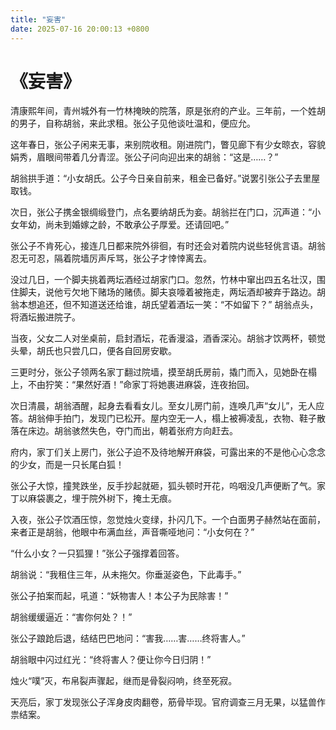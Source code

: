 ```yaml
---
title: "妄害"
date: 2025-07-16 20:00:13 +0800
---
```


# 《妄害》

清康熙年间，青州城外有一竹林掩映的院落，原是张府的产业。三年前，一个姓胡的男子，自称胡翁，来此求租。张公子见他谈吐温和，便应允。

这年春日，张公子闲来无事，来别院收租。刚进院门，瞥见廊下有少女晾衣，容貌娟秀，眉眼间带着几分青涩。张公子问向迎出来的胡翁：“这是……？”

胡翁拱手道：“小女胡氏。公子今日亲自前来，租金已备好。”说罢引张公子去里屋取钱。

次日，张公子携金银绸缎登门，点名要纳胡氏为妾。胡翁拦在门口，沉声道：“小女年幼，尚未到婚嫁之龄，不敢承公子厚爱。还请回吧。”

张公子不肯死心，接连几日都来院外徘徊，有时还会对着院内说些轻佻言语。胡翁忍无可忍，隔着院墙厉声斥骂，张公子才悻悻离去。

没过几日，一个脚夫挑着两坛酒经过胡家门口。忽然，竹林中窜出四五名壮汉，围住脚夫，说他亏欠地下赌场的赌债。脚夫哀嚎着被拖走，两坛酒却被弃于路边。胡翁本想追还，但不知道送还给谁，胡氏望着酒坛一笑：“不如留下？” 胡翁点头，将酒坛搬进院子。

当夜，父女二人对坐桌前，启封酒坛，花香漫溢，酒香深沁。胡翁才饮两杯，顿觉头晕，胡氏也只尝几口，便各自回房安歇。

三更时分，张公子领两名家丁翻过院墙，摸至胡氏房前，撬门而入，见她卧在榻上，不由狞笑：“果然好酒！”命家丁将她裹进麻袋，连夜抬回。

次日清晨，胡翁酒醒，起身去看看女儿。至女儿房门前，连唤几声“女儿”，无人应答。胡翁伸手拍门，发现门已松开。屋内空无一人，榻上被褥凌乱，衣物、鞋子散落在床边。胡翁骇然失色，夺门而出，朝着张府方向赶去。

府内，家丁们关上房门，张公子迫不及待地解开麻袋，可露出来的不是他心心念念的少女，而是一只长尾白狐！

张公子大惊，撞凳跌坐，反手抄起就砸，狐头顿时开花，呜咽没几声便断了气。家丁以麻袋裹之，埋于院外树下，掩土无痕。

入夜，张公子饮酒压惊，忽觉烛火变绿，扑闪几下。一个白面男子赫然站在面前，来者正是胡翁，他眼中布满血丝，声音嘶哑地问：“小女何在？”

“什么小女？一只狐狸！”张公子强撑着回答。

胡翁说：“我租住三年，从未拖欠。你垂涎姿色，下此毒手。”

张公子拍案而起，吼道：“妖物害人！本公子为民除害！”

胡翁缓缓逼近：“害你何处？！”

张公子踉跄后退，结结巴巴地问：“害我……害……终将害人。”

胡翁眼中闪过红光：“终将害人？便让你今日归阴！”

烛火“噗”灭，布帛裂声骤起，继而是骨裂闷响，终至死寂。

天亮后，家丁发现张公子浑身皮肉翻卷，筋骨毕现。官府调查三月无果，以猛兽作祟结案。